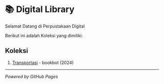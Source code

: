 # 📚 Digital Library

Selamat Datang di Perpustakaan Digital

Berikut ini adalah Koleksi yang dimiliki:

## Koleksi 
1. [Transportasi](ebook/Transportasi.pdf) - bookbot (2024)
   
---

*Powered by GitHub Pages*
